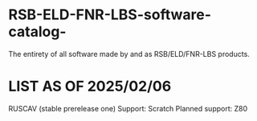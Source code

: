 # RSB-ELD-FNR-LBS-software-catalog-
The entirety of all software made by and as RSB/ELD/FNR-LBS products.

# LIST AS OF 2025/02/06
RUSCAV (stable prerelease one)
  Support: Scratch
  Planned support: Z80
